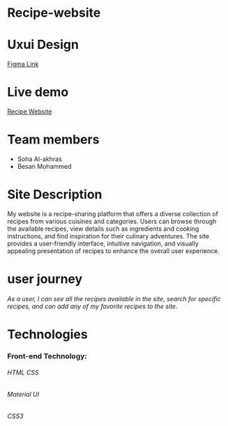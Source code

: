 # Recipe-website 
# Uxui Design
[Figma Link](https://www.figma.com/file/MfLInzh8vxUTAnL5oG9lhe/Recipe-Website?type=design&node-id=0-1&t=AIVVQZccYnmgs0kc-0)
# Live demo
[Recipe Website](https://kytc-front-end.github.io/recipe-SB/)
# Team members
- Soha Al-akhras
- Besan Mohammed
# Site Description
My website is a recipe-sharing platform that offers a diverse collection of recipes from various cuisines and categories. Users can browse through the available recipes, view details such as ingredients and cooking instructions, and find inspiration for their culinary adventures. The site provides a user-friendly interface, intuitive navigation, and visually appealing presentation of recipes to enhance the overall user experience.
# user journey 
###### As a user, I can see all the recipes available in the site, search for specific recipes, and can  add any of my favorite recipes to the site.
# Technologies 
### Front-end Technology:
###### HTML CSS
###### Material UI
###### CSS3
